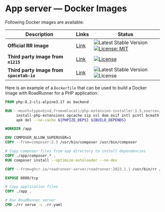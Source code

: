 # App server — Docker Images

Following Docker images are available:

| Description                              | Links                                                                             | Status                                                                                                                                                                                                                   |
|------------------------------------------|-----------------------------------------------------------------------------------|--------------------------------------------------------------------------------------------------------------------------------------------------------------------------------------------------------------------------|
| **Official RR image**                    | [Link](https://github.com/roadrunner-server/roadrunner/pkgs/container/roadrunner) | ![Latest Stable Version](https://img.shields.io/github/v/release/roadrunner-server/roadrunner.svg?maxAge=30) [![License: MIT](https://img.shields.io/badge/License-MIT-yellow.svg)](https://opensource.org/licenses/MIT) |
| **Third party image from `n1215`**       | [Link](https://github.com/n1215/roadrunner-docker-skeleton)                       | [![License](https://poser.pugx.org/n1215/roadrunner-docker-skeleton/license)](https://packagist.org/packages/n1215/roadrunner-docker-skeleton)                                                                           |
| **Third party image from `spacetab-io`** | [Link](https://github.com/spacetab-io/docker-roadrunner-php)                      | ![Latest Stable Version](https://img.shields.io/github/v/release/spacetab-io/docker-roadrunner-php) ![License](https://img.shields.io/github/license/spacetab-io/docker-roadrunner-php)                                  |


Here is an example of a `Dockerfile` that can be used to build a Docker image with RoadRunner for a PHP application:

```dockerfile
FROM php:8.2-cli-alpine3.17 as backend

RUN --mount=type=bind,from=mlocati/php-extension-installer:1.5,source=/usr/bin/install-php-extensions,target=/usr/local/bin/install-php-extensions \
     install-php-extensions opcache zip xsl dom exif intl pcntl bcmath sockets && \
     apk del --no-cache ${PHPIZE_DEPS} ${BUILD_DEPENDS}

WORKDIR /app

ENV COMPOSER_ALLOW_SUPERUSER=1
COPY --from=composer:2.3 /usr/bin/composer /usr/bin/composer

# Copy composer files from app directory to install dependencies
COPY ./app/composer.* .
RUN composer install --optimize-autoloader --no-dev

COPY --from=ghcr.io/roadrunner-server/roadrunner:2023.1.1 /usr/bin/rr /app

EXPOSE 8080/tcp

# Copy application files
COPY ./app .

# Run RoadRunner server
CMD ./rr serve -c .rr.yaml
```